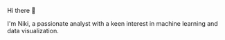 Hi there 👋

I'm Niki, a passionate analyst with a keen interest in machine learning and data visualization.
